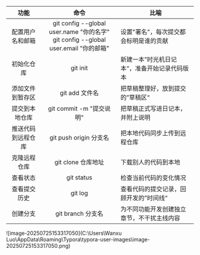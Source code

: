 |        功能        |                             命令                             | 比喻                                         |
| :----------------: | :----------------------------------------------------------: | -------------------------------------------- |
|  配置用户名和邮箱  | git config --global user.name "你的名字"<br />git config --global user.email "你的邮箱" | 设置"署名"，每次提交都会标明是谁的贡献       |
|     初始化仓库     |                           git init                           | 新建一本”时光机日记本“，准备开始记录代码版本 |
|  添加文件到暂存区  |                        git add 文件名                        | 把草稿整理好，放到提交的”草稿区“             |
|   提交到本地仓库   |                   git commit -m "提交说明"                   | 把草稿正式写进日记本，并附上说明             |
| 推送代码到远程仓库 |                    git push origin 分支名                    | 把本地代码同步上传到远程仓库                 |
|    克隆远程仓库    |                      git clone 仓库地址                      | 下载别人的代码到本地                         |
|      查看状态      |                          git status                          | 检查当前代码的变化情况                       |
|    查看提交历史    |                           git log                            | 查看代码的提交记录，回顾开发的”时间线“       |
|      创建分支      |                      git branch 分支名                       | 为不同功能开发创建独立章节，不干扰主线内容   |



![image-20250725153317050](C:\Users\Wanxu Luo\AppData\Roaming\Typora\typora-user-images\image-20250725153317050.png)